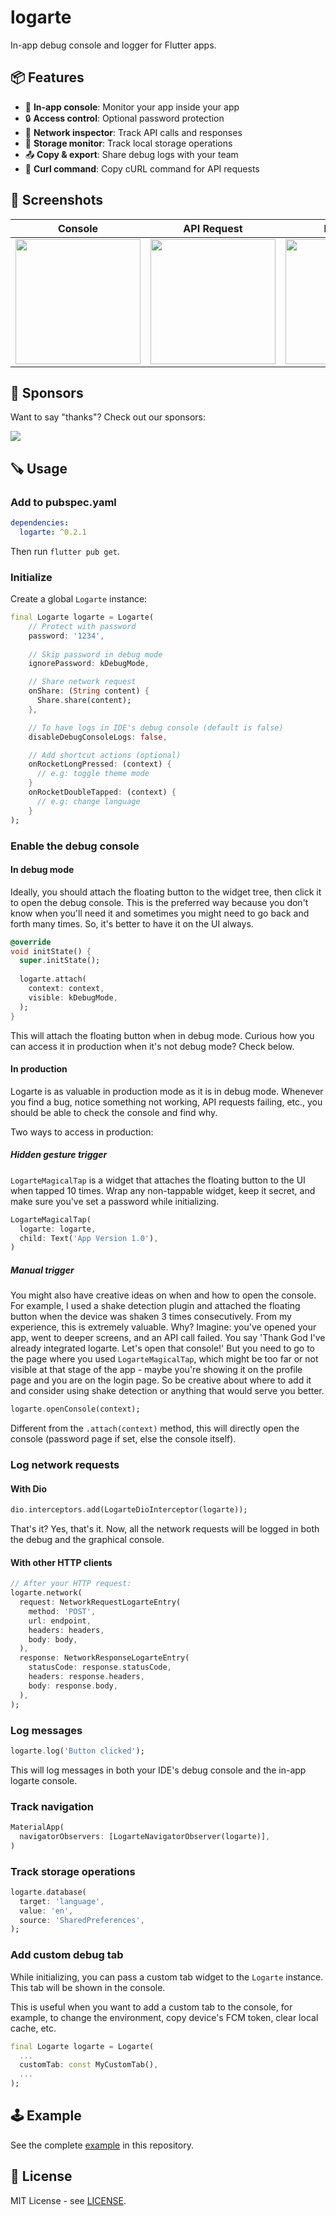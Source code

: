 # logarte

In-app debug console and logger for Flutter apps.

## 📦 Features
- 🚀 **In-app console**: Monitor your app inside your app
- 🔒 **Access control**: Optional password protection
- 📡 **Network inspector**: Track API calls and responses
- 📁 **Storage monitor**: Track local storage operations
- 📤 **Copy & export**: Share debug logs with your team
- 📄 **Curl command**: Copy cURL command for API requests

## 📱 Screenshots

|Console|API Request|Password|
|---|---|---|
|<img width="200" src="https://github.com/kamranbekirovyz/logarte/blob/main/res/s1.png?raw=true"/>|<img width="200" src="https://github.com/kamranbekirovyz/logarte/blob/main/res/s2.png?raw=true"/>|<img width="200" src="https://github.com/kamranbekirovyz/logarte/blob/main/res/s3.png?raw=true"/>

## 🩵 Sponsors

Want to say "thanks"? Check out our sponsors:

<a href="https://userorient.com" target="_blank">
	<img src="https://www.userorient.com/assets/extras/sponsor.png">
</a>

## 🪚 Usage

### Add to pubspec.yaml

```yaml
dependencies:
  logarte: ^0.2.1
```

Then run `flutter pub get`.

### Initialize

Create a global `Logarte` instance:

```dart
final Logarte logarte = Logarte(
    // Protect with password
    password: '1234',
    
    // Skip password in debug mode
    ignorePassword: kDebugMode,

    // Share network request
    onShare: (String content) {
      Share.share(content);
    },

    // To have logs in IDE's debug console (default is false)
    disableDebugConsoleLogs: false,

    // Add shortcut actions (optional)
    onRocketLongPressed: (context) {
      // e.g: toggle theme mode
    }
    onRocketDoubleTapped: (context) {
      // e.g: change language
    }
);
```

### Enable the debug console

#### In debug mode

Ideally, you should attach the floating button to the widget tree, then click it to open the debug console. This is the preferred way because you don't know when you'll need it and sometimes you might need to go back and forth many times. So, it's better to have it on the UI always.

```dart
@override
void initState() {
  super.initState();
  
  logarte.attach(
    context: context,
    visible: kDebugMode,
  );
}
```

This will attach the floating button when in debug mode. Curious how you can access it in production when it's not debug mode? Check below.

#### In production

Logarte is as valuable in production mode as it is in debug mode. Whenever you find a bug, notice something not working, API requests failing, etc., you should be able to check the console and find why.

Two ways to access in production:

##### Hidden gesture trigger

`LogarteMagicalTap` is a widget that attaches the floating button to the UI when tapped 10 times. Wrap any non-tappable widget, keep it secret, and make sure you've set a password while initializing.

```dart
LogarteMagicalTap(
  logarte: logarte,
  child: Text('App Version 1.0'),
)
```

##### Manual trigger

You might also have creative ideas on when and how to open the console. For example, I used a shake detection plugin and attached the floating button when the device was shaken 3 times consecutively. From my experience, this is extremely valuable. Why? Imagine: you've opened your app, went to deeper screens, and an API call failed. You say 'Thank God I've already integrated logarte. Let's open that console!' But you need to go to the page where you used `LogarteMagicalTap`, which might be too far or not visible at that stage of the app - maybe you're showing it on the profile page and you are on the login page. So be creative about where to add it and consider using shake detection or anything that would serve you better.

```dart
logarte.openConsole(context);
```

Different from the `.attach(context)` method, this will directly open the console (password page if set, else the console itself).

### Log network requests

#### With Dio

```dart
dio.interceptors.add(LogarteDioInterceptor(logarte));
```

That's it? Yes, that's it. Now, all the network requests will be logged in both the debug and the graphical console.

#### With other HTTP clients


```dart
// After your HTTP request:
logarte.network(
  request: NetworkRequestLogarteEntry(
    method: 'POST',
    url: endpoint,
    headers: headers,
    body: body,
  ),
  response: NetworkResponseLogarteEntry(
    statusCode: response.statusCode,
    headers: response.headers,
    body: response.body,
  ),
);
```

### Log messages

```dart
logarte.log('Button clicked');
```

This will log messages in both your IDE's debug console and the in-app logarte console.

### Track navigation

```dart
MaterialApp(
  navigatorObservers: [LogarteNavigatorObserver(logarte)],
)
```

### Track storage operations

```dart
logarte.database(
  target: 'language',
  value: 'en',
  source: 'SharedPreferences',
);
```

### Add custom debug tab

While initializing, you can pass a custom tab widget to the `Logarte` instance. This tab will be shown in the console.

This is useful when you want to add a custom tab to the console, for example, to change the environment, copy device's FCM token, clear local cache, etc.

```dart
final Logarte logarte = Logarte(
  ...
  customTab: const MyCustomTab(),
  ...
);
```


## 🕹️ Example

See the complete [example](https://github.com/kamranbekirovyz/logarte/blob/main/example/lib/main.dart) in this repository.

## 📄 License
MIT License - see [LICENSE](https://github.com/kamranbekirovyz/logarte/blob/main/LICENSE).
